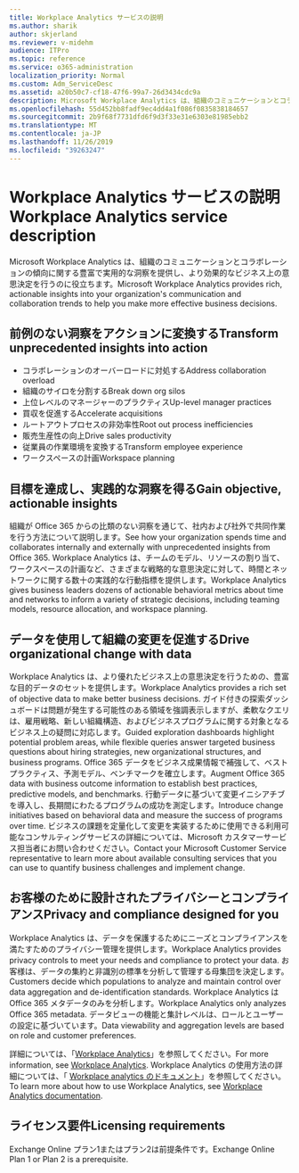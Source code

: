 ```yaml
---
title: Workplace Analytics サービスの説明
ms.author: sharik
author: skjerland
ms.reviewer: v-midehm
audience: ITPro
ms.topic: reference
ms.service: o365-administration
localization_priority: Normal
ms.custom: Adm_ServiceDesc
ms.assetid: a20b50c7-cf18-47f6-99a7-26d3434cdc9a
description: Microsoft Workplace Analytics は、組織のコミュニケーションとコラボレーションの傾向に関する豊富で実用的な洞察を提供し、より効果的なビジネス上の意思決定を行うのに役立ちます。
ms.openlocfilehash: 55d452bb8fadf9ec4dd4a1f086f0835838184657
ms.sourcegitcommit: 2b9f68f7731dfd6f9d3f33e31e6303e81985ebb2
ms.translationtype: MT
ms.contentlocale: ja-JP
ms.lasthandoff: 11/26/2019
ms.locfileid: "39263247"
---
```

# <a name="workplace-analytics-service-description"></a><span data-ttu-id="8f26c-103">Workplace Analytics サービスの説明</span><span class="sxs-lookup"><span data-stu-id="8f26c-103">Workplace Analytics service description</span></span>

<span data-ttu-id="8f26c-104">Microsoft Workplace Analytics は、組織のコミュニケーションとコラボレーションの傾向に関する豊富で実用的な洞察を提供し、より効果的なビジネス上の意思決定を行うのに役立ちます。</span><span class="sxs-lookup"><span data-stu-id="8f26c-104">Microsoft Workplace Analytics provides rich, actionable insights into your organization's communication and collaboration trends to help you make more effective business decisions.</span></span>

## <a name="transform-unprecedented-insights-into-action"></a><span data-ttu-id="8f26c-105">前例のない洞察をアクションに変換する</span><span class="sxs-lookup"><span data-stu-id="8f26c-105">Transform unprecedented insights into action</span></span>

* <span data-ttu-id="8f26c-106">コラボレーションのオーバーロードに対処する</span><span class="sxs-lookup"><span data-stu-id="8f26c-106">Address collaboration overload</span></span>
* <span data-ttu-id="8f26c-107">組織のサイロを分割する</span><span class="sxs-lookup"><span data-stu-id="8f26c-107">Break down org silos</span></span>
* <span data-ttu-id="8f26c-108">上位レベルのマネージャーのプラクティス</span><span class="sxs-lookup"><span data-stu-id="8f26c-108">Up-level manager practices</span></span>
* <span data-ttu-id="8f26c-109">買収を促進する</span><span class="sxs-lookup"><span data-stu-id="8f26c-109">Accelerate acquisitions</span></span>
* <span data-ttu-id="8f26c-110">ルートアウトプロセスの非効率性</span><span class="sxs-lookup"><span data-stu-id="8f26c-110">Root out process inefficiencies</span></span>
* <span data-ttu-id="8f26c-111">販売生産性の向上</span><span class="sxs-lookup"><span data-stu-id="8f26c-111">Drive sales productivity</span></span>
* <span data-ttu-id="8f26c-112">従業員の作業環境を変換する</span><span class="sxs-lookup"><span data-stu-id="8f26c-112">Transform employee experience</span></span>
* <span data-ttu-id="8f26c-113">ワークスペースの計画</span><span class="sxs-lookup"><span data-stu-id="8f26c-113">Workspace planning</span></span>

## <a name="gain-objective-actionable-insights"></a><span data-ttu-id="8f26c-114">目標を達成し、実践的な洞察を得る</span><span class="sxs-lookup"><span data-stu-id="8f26c-114">Gain objective, actionable insights</span></span>

<span data-ttu-id="8f26c-115">組織が Office 365 からの比類のない洞察を通じて、社内および社外で共同作業を行う方法について説明します。</span><span class="sxs-lookup"><span data-stu-id="8f26c-115">See how your organization spends time and collaborates internally and externally with unprecedented insights from Office 365.</span></span> <span data-ttu-id="8f26c-116">Workplace Analytics は、チームのモデル、リソースの割り当て、ワークスペースの計画など、さまざまな戦略的な意思決定に対して、時間とネットワークに関する数十の実践的な行動指標を提供します。</span><span class="sxs-lookup"><span data-stu-id="8f26c-116">Workplace Analytics gives business leaders dozens of actionable behavioral metrics about time and networks to inform a variety of strategic decisions, including teaming models, resource allocation, and workspace planning.</span></span>

## <a name="drive-organizational-change-with-data"></a><span data-ttu-id="8f26c-117">データを使用して組織の変更を促進する</span><span class="sxs-lookup"><span data-stu-id="8f26c-117">Drive organizational change with data</span></span>

<span data-ttu-id="8f26c-118">Workplace Analytics は、より優れたビジネス上の意思決定を行うための、豊富な目的データのセットを提供します。</span><span class="sxs-lookup"><span data-stu-id="8f26c-118">Workplace Analytics provides a rich set of objective data to make better business decisions.</span></span> <span data-ttu-id="8f26c-119">ガイド付きの探索ダッシュボードは問題が発生する可能性のある領域を強調表示しますが、柔軟なクエリは、雇用戦略、新しい組織構造、およびビジネスプログラムに関する対象となるビジネス上の疑問に対応します。</span><span class="sxs-lookup"><span data-stu-id="8f26c-119">Guided exploration dashboards highlight potential problem areas, while flexible queries answer targeted business questions about hiring strategies, new organizational structures, and business programs.</span></span> <span data-ttu-id="8f26c-120">Office 365 データをビジネス成果情報で補強して、ベストプラクティス、予測モデル、ベンチマークを確立します。</span><span class="sxs-lookup"><span data-stu-id="8f26c-120">Augment Office 365 data with business outcome information to establish best practices, predictive models, and benchmarks.</span></span> <span data-ttu-id="8f26c-121">行動データに基づいて変更イニシアチブを導入し、長期間にわたるプログラムの成功を測定します。</span><span class="sxs-lookup"><span data-stu-id="8f26c-121">Introduce change initiatives based on behavioral data and measure the success of programs over time.</span></span> <span data-ttu-id="8f26c-122">ビジネスの課題を定量化して変更を実装するために使用できる利用可能なコンサルティングサービスの詳細については、Microsoft カスタマーサービス担当者にお問い合わせください。</span><span class="sxs-lookup"><span data-stu-id="8f26c-122">Contact your Microsoft Customer Service representative to learn more about available consulting services that you can use to quantify business challenges and implement change.</span></span>

## <a name="privacy-and-compliance-designed-for-you"></a><span data-ttu-id="8f26c-123">お客様のために設計されたプライバシーとコンプライアンス</span><span class="sxs-lookup"><span data-stu-id="8f26c-123">Privacy and compliance designed for you</span></span>

<span data-ttu-id="8f26c-124">Workplace Analytics は、データを保護するためにニーズとコンプライアンスを満たすためのプライバシー管理を提供します。</span><span class="sxs-lookup"><span data-stu-id="8f26c-124">Workplace Analytics provides privacy controls to meet your needs and compliance to protect your data.</span></span> <span data-ttu-id="8f26c-125">お客様は、データの集約と非識別の標準を分析して管理する母集団を決定します。</span><span class="sxs-lookup"><span data-stu-id="8f26c-125">Customers decide which populations to analyze and maintain control over data aggregation and de-identification standards.</span></span> <span data-ttu-id="8f26c-126">Workplace Analytics は Office 365 メタデータのみを分析します。</span><span class="sxs-lookup"><span data-stu-id="8f26c-126">Workplace Analytics only analyzes Office 365 metadata.</span></span> <span data-ttu-id="8f26c-127">データビューの機能と集計レベルは、ロールとユーザーの設定に基づいています。</span><span class="sxs-lookup"><span data-stu-id="8f26c-127">Data viewability and aggregation levels are based on role and customer preferences.</span></span>

<span data-ttu-id="8f26c-128">詳細については、「[Workplace Analytics](https://go.microsoft.com/fwlink/?linkid=852492)」を参照してください。</span><span class="sxs-lookup"><span data-stu-id="8f26c-128">For more information, see [Workplace Analytics](https://go.microsoft.com/fwlink/?linkid=852492).</span></span> <span data-ttu-id="8f26c-129">Workplace Analytics の使用方法の詳細については、「 [Workplace analytics のドキュメント](https://docs.microsoft.com/workplace-analytics/)」を参照してください。</span><span class="sxs-lookup"><span data-stu-id="8f26c-129">To learn more about how to use Workplace Analytics, see [Workplace Analytics documentation](https://docs.microsoft.com/workplace-analytics/).</span></span>
  
## <a name="licensing-requirements"></a><span data-ttu-id="8f26c-130">ライセンス要件</span><span class="sxs-lookup"><span data-stu-id="8f26c-130">Licensing requirements</span></span>

<span data-ttu-id="8f26c-131">Exchange Online プラン1またはプラン2は前提条件です。</span><span class="sxs-lookup"><span data-stu-id="8f26c-131">Exchange Online Plan 1 or Plan 2 is a prerequisite.</span></span>
